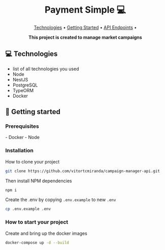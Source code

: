 <h1 align="center" style="font-weight: bold;">Payment Simple 💻</h1>

<p align="center">
 <a href="#tech">Technologies</a> • 
 <a href="#started">Getting Started</a> • 
  <a href="#routes">API Endpoints</a> •
</p>

<p align="center">
    <b>This project is created to manage market campaigns</b>
</p>

<h2 id="technologies">💻 Technologies</h2>

- list of all technologies you used
- Node
- NestJS
- PostgreSQL
- TypeORM
- Docker

<h2 id="started">🚀 Getting started</h2>

<h3>Prerequisites</h3>
- Docker
- Node


<h3>Installation</h3>

How to clone your project

```bash
git clone https://github.com/vitortcmiranda/campaign-manager-api.git
```

Then install NPM dependencies

```bash
npm i
```

Create the .env by copying `.env.example` to new `.env`

   ```bash
   cp .env.example .env
   ```

<h3>How to start your project</h3>

Create and bring up the docker images

   ```bash
   docker-compose up -d --build
   ```